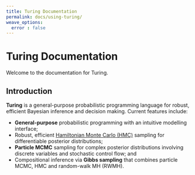 ```yaml
---
title: Turing Documentation
permalink: docs/using-turing/
weave_options:
  error : false
---
```


# Turing Documentation

Welcome to the documentation for Turing.


## Introduction

**Turing** is a general-purpose probabilistic programming language for robust, efficient Bayesian inference and decision making. Current features include:


  * **General-purpose** probabilistic programming with an intuitive modelling interface;
  * Robust, efficient [Hamiltonian Monte Carlo (HMC)](https://github.com/TuringLang/AdvancedHMC.jl) sampling for differentiable posterior distributions;
  * **Particle MCMC** sampling for complex posterior distributions involving discrete variables and stochastic control flow; and
  * Compositional inference via **Gibbs sampling** that combines particle MCMC, HMC and random-walk MH (RWMH).

